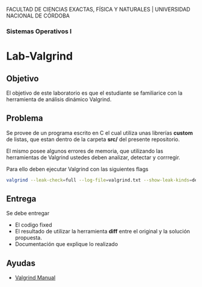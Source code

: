FACULTAD DE CIENCIAS EXACTAS, FÍSICA Y NATURALES | UNIVERSIDAD NACIONAL DE CÓRDOBA
### Sistemas Operativos I
# Lab-Valgrind
## Objetivo
El objetivo de este laboratorio es que el estudiante se familiarice con la herramienta de análisis dinámico Valgrind.

## Problema
Se provee de un programa escrito en C el cual utiliza unas librerías __custom__ de listas, que estan dentro de la carpeta **src/** del presente repositorio. 

El mismo posee algunos errores de memoria, que utilizando las herramientas de Valgrind ustedes deben analizar, detectar y corrregir.

Para ello deben ejecutar Valgrind con las siguientes flags

```Bash
valgrind --leak-check=full --log-file=valgrind.txt --show-leak-kinds=definite,indirect ./main
```


## Entrega
Se debe entregar
- El codigo fixed
- El resultado de utilizar la herramienta __diff__ entre el original y la solución propuesta.
- Documentación que explique lo realizado

## Ayudas
+ [Valgrind Manual](https://www.valgrind.org/docs/manual/valgrind_manual.pdf)

